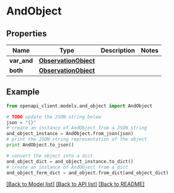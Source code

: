 # AndObject


## Properties
Name | Type | Description | Notes
------------ | ------------- | ------------- | -------------
**var_and** | [**ObservationObject**](ObservationObject.md) |  | 
**both** | [**ObservationObject**](ObservationObject.md) |  | 

## Example

```python
from openapi_client.models.and_object import AndObject

# TODO update the JSON string below
json = "{}"
# create an instance of AndObject from a JSON string
and_object_instance = AndObject.from_json(json)
# print the JSON string representation of the object
print AndObject.to_json()

# convert the object into a dict
and_object_dict = and_object_instance.to_dict()
# create an instance of AndObject from a dict
and_object_form_dict = and_object.from_dict(and_object_dict)
```
[[Back to Model list]](../README.md#documentation-for-models) [[Back to API list]](../README.md#documentation-for-api-endpoints) [[Back to README]](../README.md)


